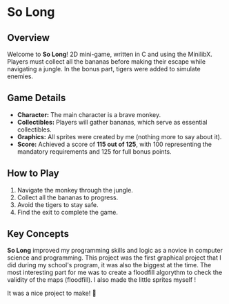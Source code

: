 # So Long

## Overview

Welcome to **So Long**! 2D mini-game, written in C and using the MinilibX. Players must collect all the bananas before making their escape while navigating a jungle. In the bonus part, tigers were added to simulate enemies.

## Game Details

- **Character:** The main character is a brave monkey.
- **Collectibles:** Players will gather bananas, which serve as essential collectibles.
- **Graphics:** All sprites were created by me (nothing more to say about it).
- **Score:** Achieved a score of **115 out of 125**, with 100 representing the mandatory requirements and 125 for full bonus points.

## How to Play

1. Navigate the monkey through the jungle.
2. Collect all the bananas to progress.
3. Avoid the tigers to stay safe.
4. Find the exit to complete the game.

## Key Concepts

**So Long** improved my programming skills and logic as a novice in computer science and programming. This project was the first graphical project that I did during my school's program, it was also the biggest at the time.
The most interesting part for me was to create a floodfill algorythm to check the validity of the maps (floodfill). I also made the little sprites myself !

It was a nice project to make! 🍌
